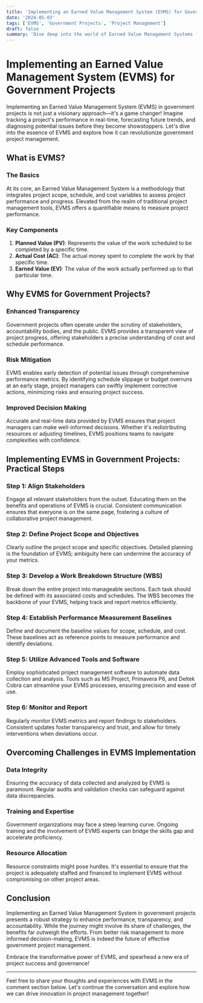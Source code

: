 ```yaml
---
title: 'Implementing an Earned Value Management System (EVMS) for Government Projects'
date: '2024-05-03'
tags: ['EVMS', 'Government Projects', 'Project Management']
draft: false
summary: 'Dive deep into the world of Earned Value Management Systems (EVMS) and discover the key benefits, challenges, and implementation strategies for managing government projects efficiently and effectively.'
---
```


# Implementing an Earned Value Management System (EVMS) for Government Projects

Implementing an Earned Value Management System (EVMS) in government projects is not just a visionary approach—it's a game changer! Imagine tracking a project's performance in real-time, forecasting future trends, and diagnosing potential issues before they become showstoppers. Let's dive into the essence of EVMS and explore how it can revolutionize government project management.

## What is EVMS?

### The Basics

At its core, an Earned Value Management System is a methodology that integrates project scope, schedule, and cost variables to assess project performance and progress. Elevated from the realm of traditional project management tools, EVMS offers a quantifiable means to measure project performance.

### Key Components

1. **Planned Value (PV)**: Represents the value of the work scheduled to be completed by a specific time.
2. **Actual Cost (AC)**: The actual money spent to complete the work by that specific time.
3. **Earned Value (EV)**: The value of the work actually performed up to that particular time.

## Why EVMS for Government Projects?

### Enhanced Transparency

Government projects often operate under the scrutiny of stakeholders, accountability bodies, and the public. EVMS provides a transparent view of project progress, offering stakeholders a precise understanding of cost and schedule performance.

### Risk Mitigation

EVMS enables early detection of potential issues through comprehensive performance metrics. By identifying schedule slippage or budget overruns at an early stage, project managers can swiftly implement corrective actions, minimizing risks and ensuring project success.

### Improved Decision Making

Accurate and real-time data provided by EVMS ensures that project managers can make well-informed decisions. Whether it's redistributing resources or adjusting timelines, EVMS positions teams to navigate complexities with confidence.

## Implementing EVMS in Government Projects: Practical Steps

### Step 1: Align Stakeholders

Engage all relevant stakeholders from the outset. Educating them on the benefits and operations of EVMS is crucial. Consistent communication ensures that everyone is on the same page, fostering a culture of collaborative project management.

### Step 2: Define Project Scope and Objectives

Clearly outline the project scope and specific objectives. Detailed planning is the foundation of EVMS; ambiguity here can undermine the accuracy of your metrics.

### Step 3: Develop a Work Breakdown Structure (WBS)

Break down the entire project into manageable sections. Each task should be defined with its associated costs and schedules. The WBS becomes the backbone of your EVMS, helping track and report metrics efficiently.

### Step 4: Establish Performance Measurement Baselines

Define and document the baseline values for scope, schedule, and cost. These baselines act as reference points to measure performance and identify deviations.

### Step 5: Utilize Advanced Tools and Software

Employ sophisticated project management software to automate data collection and analysis. Tools such as MS Project, Primavera P6, and Deltek Cobra can streamline your EVMS processes, ensuring precision and ease of use.

### Step 6: Monitor and Report

Regularly monitor EVMS metrics and report findings to stakeholders. Consistent updates foster transparency and trust, and allow for timely interventions when deviations occur.

## Overcoming Challenges in EVMS Implementation

### Data Integrity

Ensuring the accuracy of data collected and analyzed by EVMS is paramount. Regular audits and validation checks can safeguard against data discrepancies.

### Training and Expertise

Government organizations may face a steep learning curve. Ongoing training and the involvement of EVMS experts can bridge the skills gap and accelerate proficiency.

### Resource Allocation

Resource constraints might pose hurdles. It's essential to ensure that the project is adequately staffed and financed to implement EVMS without compromising on other project areas.

## Conclusion

Implementing an Earned Value Management System in government projects presents a robust strategy to enhance performance, transparency, and accountability. While the journey might involve its share of challenges, the benefits far outweigh the efforts. From better risk management to more informed decision-making, EVMS is indeed the future of effective government project management.

Embrace the transformative power of EVMS, and spearhead a new era of project success and governance!

---

Feel free to share your thoughts and experiences with EVMS in the comment section below. Let's continue the conversation and explore how we can drive innovation in project management together!